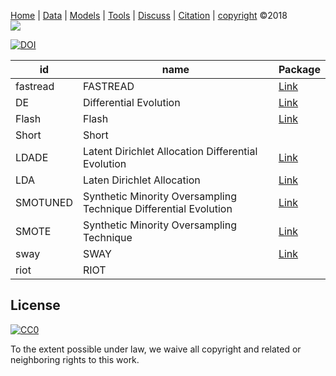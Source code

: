 [Home](http://tiny.cc/data-SE) |
[Data](DATA.md) |
[Models](MODELS.md) |
[Tools](TOOLS.md) |
[Discuss](https://github.com/ai-se/ResourcesDataDrivenSBSE/issues) |
[Citation](CITATION.md) |
[copyright](https://github.com/ai-se/ResourcesDataDrivenSBSE/blob/master/LICENSE.md) &copy;2018    
[![](https://github.com/ai-se/ResourceDataDrivenSBSE/raw/master/img/banner.png)](https://github.com/ai-se/ResourcesDataDrivenSBSE)


 [![DOI](https://zenodo.org/badge/116411075.svg)](https://zenodo.org/badge/latestdoi/116411075)



| id       | name                                                             | Package                                                                                                       |
|----------|------------------------------------------------------------------|---------------------------------------------------------------------------------------------------------------|
| fastread | FASTREAD                                                         | [Link](https://github.com/fastread/src)                                                                       |
| DE       | Differential Evolution                                           | [Link](https://github.com/ai-se/Smotuned_FFT/blob/master/src/DE.py)                                           |
| Flash    | Flash                                                            | [Link](https://github.com/FlashRepo)                                                                          |
| Short    | Short                                                            |                                                                                                               |
| LDADE    | Latent Dirichlet Allocation Differential Evolution               | [Link](https://github.com/ai-se/Pits_lda/blob/master/src/06-17/DE_VEM.py)                                     |
| LDA      | Laten Dirichlet Allocation                                       | [Link](http://scikit-learn.org/stable/modules/generated/sklearn.decomposition.LatentDirichletAllocation.html) |
| SMOTUNED | Synthetic Minority Oversampling Technique Differential Evolution | [Link](https://github.com/ai-se/Smote_tune)                                                                   |
| SMOTE    | Synthetic Minority Oversampling Technique                        | [Link](http://contrib.scikit-learn.org/imbalanced-learn/stable/generated/imblearn.over_sampling.SMOTE.html)   |
| sway     | SWAY                                                             | [Link](https://doi.org/10.5281/zenodo.495498)                                                                 |
| riot     | RIOT                                                             |                                                                                                               |




## License

[![CC0](http://mirrors.creativecommons.org/presskit/buttons/88x31/svg/cc-zero.svg)](https://creativecommons.org/publicdomain/zero/1.0/)

To the extent possible under law, we waive all copyright and related or neighboring rights to this work.


